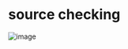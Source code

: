# source checking

![image](https://github.com/user-attachments/assets/bdb0cb95-96c3-4f16-bcba-59a8f35467e2)
